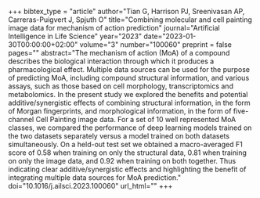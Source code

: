 +++
bibtex_type = "article"
author="Tian G, Harrison PJ, Sreenivasan AP, Carreras-Puigvert J, Spjuth O"
title="Combining molecular and cell painting image data for mechanism of action prediction"
journal="Artificial Intelligence in Life Science"
year="2023"
date="2023-01-30T00:00:00+02:00"
volume="3"
number="100060"
preprint = false
pages=""
abstract="The mechanism of action (MoA) of a compound describes the biological interaction through which it produces a pharmacological effect. Multiple data sources can be used for the purpose of predicting MoA, including compound structural information, and various assays, such as those based on cell morphology, transcriptomics and metabolomics. In the present study we explored the benefits and potential additive/synergistic effects of combining structural information, in the form of Morgan fingerprints, and morphological information, in the form of five-channel Cell Painting image data. For a set of 10 well represented MoA classes, we compared the performance of deep learning models trained on the two datasets separately versus a model trained on both datasets simultaneously. On a held-out test set we obtained a macro-averaged F1 score of 0.58 when training on only the structural data, 0.81 when training on only the image data, and 0.92 when training on both together. Thus indicating clear additive/synergistic effects and highlighting the benefit of integrating multiple data sources for MoA prediction."
doi="10.1016/j.ailsci.2023.100060"
url_html=""
+++
